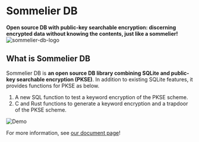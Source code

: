 # Sommelier DB
**Open source DB with public-key searchable encryption: discerning encrypted data without knowing the contents, just like a sommelier!**
![sommelier-db-logo](https://user-images.githubusercontent.com/31360991/201113252-98666c26-cc93-4a7e-98fb-67ea4e10a638.png)

## What is Sommelier DB
Sommelier DB is **an open source DB library combining SQLite and public-key searchable encryption (PKSE)**. In addition to existing SQLite features, it provides functions for PKSE as below.

1. A new SQL function to test a keyword encryption of the PKSE scheme.
2. C and Rust functions to generate a keyword encryption and a trapdoor of the PKSE scheme.

![Demo](https://user-images.githubusercontent.com/51953536/201111228-d08b5477-8808-41d6-9f05-5bd4487f9ab1.gif)

For more information, see [our document page](https://sommelier-db.github.io/Sommelier-docs/)!